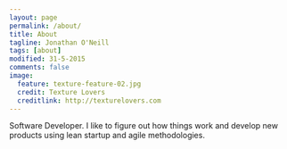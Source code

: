 ```yaml
---
layout: page
permalink: /about/
title: About
tagline: Jonathan O'Neill
tags: [about]
modified: 31-5-2015
comments: false
image:
  feature: texture-feature-02.jpg
  credit: Texture Lovers
  creditlink: http://texturelovers.com
---
```


Software Developer. I like to figure out how things work and develop new products using lean startup and agile methodologies.